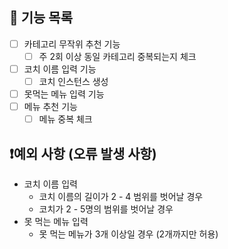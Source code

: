 ## 🔧 기능 목록

- [ ] 카테고리 무작위 추천 기능
  - [ ] 주 2회 이상 동일 카테고리 중복되는지 체크
- [ ] 코치 이름 입력 기능
  - [ ] 코치 인스턴스 생성
- [ ] 못먹는 메뉴 입력 기능
- [ ] 메뉴 추천 기능
  - [ ] 메뉴 중복 체크

## ❗예외 사항 (오류 발생 사항)

- 코치 이름 입력
  - 코치 이름의 길이가 2 - 4 범위를 벗어날 경우
  - 코치가 2 - 5명의 범위를 벗어날 경우
- 못 먹는 메뉴 입력
  - 못 먹는 메뉴가 3개 이상일 경우 (2개까지만 허용)
